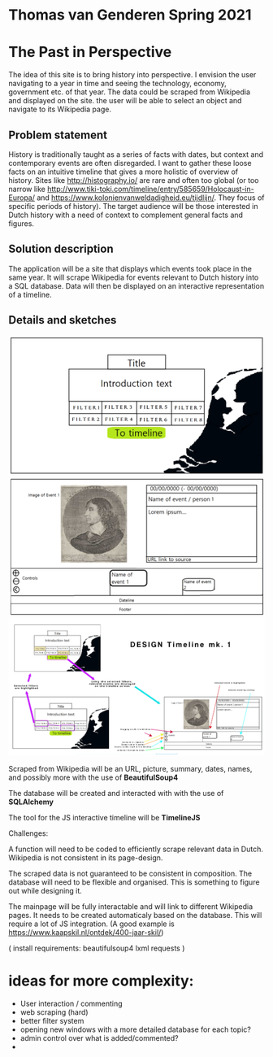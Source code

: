 # Thomas van Genderen Spring 2021 

# The Past in Perspective

The idea of this site is to bring history into perspective. I envision the user navigating to a year in time and seeing the technology, economy, government etc. of that year. 
The data could be scraped from Wikipedia and displayed on the site. the user will be able to select an object and navigate to its Wikipedia page.

## Problem statement

History is traditionally taught as a series of facts with dates, but context and contemporary events are often disregarded. I want to gather these loose facts on an intuitive timeline that gives a more holistic of overview of history. Sites like http://histography.io/ are rare and often too global (or too narrow like http://www.tiki-toki.com/timeline/entry/585659/Holocaust-in-Europa/ and https://www.kolonienvanweldadigheid.eu/tijdlijn/. They focus of specific periods of history). The target audience will be those interested in Dutch history with a need of context to complement general facts and figures.

## Solution description

The application will be a site that displays which events took place in the same year. It will scrape Wikipedia for events relevant to Dutch history into a SQL database. Data will then be displayed on an interactive representation of a timeline.

## Details and sketches

![Welcome page for the frontend](doc/Welcome_page_2.png)
![Mainpage eith timeline](doc/Timeline_page_2.png)
![User interactability](doc/Interaction_Design_1.png)

Scraped from Wikipedia will be an URL, picture, summary, dates, names, and possibly more with the use of __BeautifulSoup4__

The database will be created and interacted with with the use of __SQLAlchemy__

The tool for the JS interactive timeline will be __TimelineJS__



Challenges:  

A function will need to be coded to efficiently scrape relevant data in Dutch. Wikipedia is not consistent in its page-design.

The scraped data is not guaranteed to be consistent in composition. The database will need to be flexible and organised. This is something to figure out while designing it.

The mainpage will be fully interactable and will link to different Wikipedia pages. It needs to be created automaticaly based on the database. This will require a lot of JS integration. (A good example is https://www.kaapskil.nl/ontdek/400-jaar-skil/)

(
install requirements:
beautifulsoup4
lxml
requests
)

# ideas for more complexity:
- User interaction /  commenting
- web scraping (hard)
- better filter system
- opening new windows with a more detailed database for each topic?
- admin control over what is added/commented?
- 